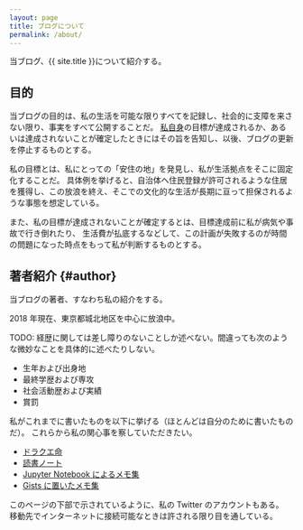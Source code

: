 ```yaml
---
layout: page
title: ブログについて
permalink: /about/
---
```


当ブログ、{{ site.title }}について紹介する。

## 目的

当ブログの目的は、私の生活を可能な限りすべてを記録し、社会的に支障を来さない限り、事実をすべて公開することだ。
[私自身](#author)の目標が達成されるか、あるいは達成されないことが確定したときにはその旨を告知し、以後、ブログの更新を停止するものとする。

私の目標とは、私にとっての「安住の地」を発見し、私が生活拠点をそこに固定化することだ。
具体例を挙げると、自治体へ住民登録が許可されるような住居を獲得し、この放浪を終え、そこでの文化的な生活が長期に亘って担保されるような事態を想定している。

また、私の目標が達成されないことが確定するとは、目標達成前に私が病気や事故で行き倒れたり、
生活費が払底するなどして、この計画が失敗するのが時間の問題になった時点をもって私が判断するものとする。

## 著者紹介 {#author}

当ブログの著者、すなわち私の紹介をする。

2018 年現在、東京都城北地区を中心に放浪中。

TODO: 経歴に関しては差し障りのないことしか述べない。間違っても次のような微妙なことを具体的に述べたりしない。

* 生年および出身地
* 最終学歴および専攻
* 社会活動歴および実績
* 賞罰

私がこれまでに書いたものを以下に挙げる（ほとんどは自分のために書いたものだ）。
これらから私の関心事を察していただきたい。

* [ドラクエ命](https://github.com/showa-yojyo/dqbook/index.html)
* [読書ノート](https://github.com/showa-yojyo/notebook/index.html)
* [Jupyter Notebook によるメモ集](https://github.com/showa-yojyo/jupyter-notebooks)
* [Gists に置いたメモ集](https://gist.github.com/showa-yojyo)

このページの下部で示されているように、私の Twitter のアカウントもある。
移動先でインターネットに接続可能なときは許される限り目を通している。
